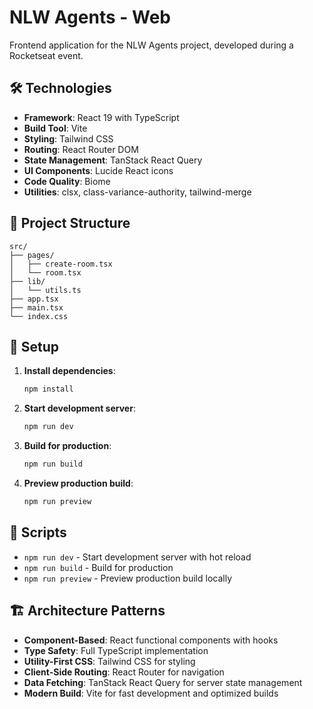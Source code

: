# NLW Agents - Web

Frontend application for the NLW Agents project, developed during a Rocketseat event.

## 🛠️ Technologies

- **Framework**: React 19 with TypeScript
- **Build Tool**: Vite
- **Styling**: Tailwind CSS
- **Routing**: React Router DOM
- **State Management**: TanStack React Query
- **UI Components**: Lucide React icons
- **Code Quality**: Biome
- **Utilities**: clsx, class-variance-authority, tailwind-merge

## 📁 Project Structure

```
src/
├── pages/
│   ├── create-room.tsx
│   └── room.tsx
├── lib/
│   └── utils.ts
├── app.tsx
├── main.tsx
└── index.css
```

## 🚀 Setup

1. **Install dependencies**:

   ```bash
   npm install
   ```

2. **Start development server**:

   ```bash
   npm run dev
   ```

3. **Build for production**:

   ```bash
   npm run build
   ```

4. **Preview production build**:
   ```bash
   npm run preview
   ```

## 📝 Scripts

- `npm run dev` - Start development server with hot reload
- `npm run build` - Build for production
- `npm run preview` - Preview production build locally

## 🏗️ Architecture Patterns

- **Component-Based**: React functional components with hooks
- **Type Safety**: Full TypeScript implementation
- **Utility-First CSS**: Tailwind CSS for styling
- **Client-Side Routing**: React Router for navigation
- **Data Fetching**: TanStack React Query for server state management
- **Modern Build**: Vite for fast development and optimized builds
